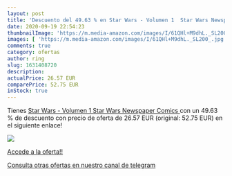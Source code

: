 ```yaml
---
layout: post
title: 'Descuento del 49.63 % en Star Wars - Volumen 1  Star Wars Newspap'
date: 2020-09-19 22:54:23
thumbnailImage: 'https://m.media-amazon.com/images/I/61QHl+M9dhL._SL200_.jpg'
images: [ 'https://m.media-amazon.com/images/I/61QHl+M9dhL._SL200_.jpg' ]
comments: true
category: ofertas
author: ring
slug: 1631408720
description:
actualPrice: 26.57 EUR
comparePrice: 52.75 EUR
inStock: true
---
```


Tienes [Star Wars - Volumen 1  Star Wars Newspaper Comics ](https://www.amazon.com/dp/1631408720/?tag=redken08-20) con un 49.63 % de descuento con precio de oferta de 26.57 EUR (original: 52.75 EUR) en el siguiente enlace!

[![](https://m.media-amazon.com/images/I/61QHl+M9dhL._SL200_.jpg)](https://www.amazon.com/dp/1631408720/?tag=redken08-20)

[Accede a la oferta!!](https://www.amazon.com/dp/1631408720/?tag=redken08-20)

[Consulta otras ofertas en nuestro canal de telegram](https://t.me/s/ofertas25)
